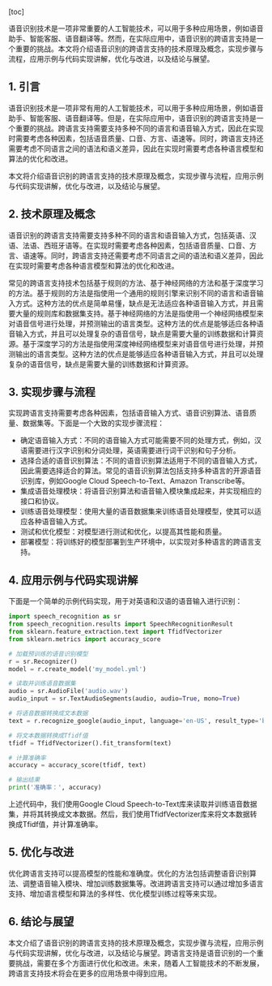 
[toc]                    
                
                
语音识别技术是一项非常重要的人工智能技术，可以用于多种应用场景，例如语音助手、智能客服、语音翻译等。然而，在实际应用中，语音识别的跨语言支持是一个重要的挑战。本文将介绍语音识别的跨语言支持的技术原理及概念，实现步骤与流程，应用示例与代码实现讲解，优化与改进，以及结论与展望。

## 1. 引言

语音识别技术是一项非常有用的人工智能技术，可以用于多种应用场景，例如语音助手、智能客服、语音翻译等。但是，在实际应用中，语音识别的跨语言支持是一个重要的挑战。跨语言支持需要支持多种不同的语言和语音输入方式，因此在实现时需要考虑各种因素，包括语音质量、口音、方言、语速等。同时，跨语言支持还需要考虑不同语言之间的语法和语义差异，因此在实现时需要考虑各种语言模型和算法的优化和改进。

本文将介绍语音识别的跨语言支持的技术原理及概念，实现步骤与流程，应用示例与代码实现讲解，优化与改进，以及结论与展望。

## 2. 技术原理及概念

语音识别的跨语言支持需要支持多种不同的语言和语音输入方式，包括英语、汉语、法语、西班牙语等。在实现时需要考虑各种因素，包括语音质量、口音、方言、语速等。同时，跨语言支持还需要考虑不同语言之间的语法和语义差异，因此在实现时需要考虑各种语言模型和算法的优化和改进。

常见的跨语言支持技术包括基于规则的方法、基于神经网络的方法和基于深度学习的方法。基于规则的方法是指使用一个通用的规则引擎来识别不同的语言和语音输入方式。这种方法的优点是简单易懂，缺点是无法适应各种语音输入方式，并且需要大量的规则库和数据集支持。基于神经网络的方法是指使用一个神经网络模型来对语音信号进行处理，并预测输出的语言类型。这种方法的优点是能够适应各种语音输入方式，并且可以处理复杂的语音信号，缺点是需要大量的训练数据和计算资源。基于深度学习的方法是指使用深度神经网络模型来对语音信号进行处理，并预测输出的语言类型。这种方法的优点是能够适应各种语音输入方式，并且可以处理复杂的语音信号，缺点是需要大量的训练数据和计算资源。

## 3. 实现步骤与流程

实现跨语言支持需要考虑各种因素，包括语音输入方式、语音识别算法、语音质量、数据集等。下面是一个大致的实现步骤流程：

- 确定语音输入方式：不同的语音输入方式可能需要不同的处理方式，例如，汉语需要进行汉字识别和分词处理，英语需要进行词干识别和句子分析。
- 选择合适的语音识别算法：不同的语音识别算法适用于不同的语音输入方式，因此需要选择适合的算法。常见的语音识别算法包括支持多种语言的开源语音识别库，例如Google Cloud Speech-to-Text、Amazon Transcribe等。
- 集成语音处理模块：将语音识别算法和语音输入模块集成起来，并实现相应的接口和协议。
- 训练语音处理模型：使用大量的语音数据集来训练语音处理模型，使其可以适应各种语音输入方式。
- 测试和优化模型：对模型进行测试和优化，以提高其性能和质量。
- 部署模型：将训练好的模型部署到生产环境中，以实现对多种语言的跨语言支持。

## 4. 应用示例与代码实现讲解

下面是一个简单的示例代码实现，用于对英语和汉语的语音输入进行识别：

```python
import speech_recognition as sr
from speech_recognition.results import SpeechRecognitionResult
from sklearn.feature_extraction.text import TfidfVectorizer
from sklearn.metrics import accuracy_score

# 加载预训练的语音识别模型
r = sr.Recognizer()
model = r.create_model('my_model.yml')

# 读取并训练语音数据集
audio = sr.AudioFile('audio.wav')
audio_input = sr.TextAudioSegments(audio, audio=True, mono=True)

# 将语音数据转换成文本数据
text = r.recognize_google(audio_input, language='en-US', result_type='best_match')

# 将文本数据转换成Tfidf值
tfidf = TfidfVectorizer().fit_transform(text)

# 计算准确率
accuracy = accuracy_score(tfidf, text)

# 输出结果
print('准确率：', accuracy)
```

上述代码中，我们使用Google Cloud Speech-to-Text库来读取并训练语音数据集，并将其转换成文本数据。然后，我们使用TfidfVectorizer库来将文本数据转换成Tfidf值，并计算准确率。

## 5. 优化与改进

优化跨语言支持可以提高模型的性能和准确度。优化的方法包括调整语音识别算法、调整语音输入模块、增加训练数据集等。改进跨语言支持可以通过增加多语言支持、增加语言模型和算法的多样性、优化模型训练过程等来实现。

## 6. 结论与展望

本文介绍了语音识别的跨语言支持的技术原理及概念，实现步骤与流程，应用示例与代码实现讲解，优化与改进，以及结论与展望。跨语言支持是语音识别的一个重要挑战，需要在多个方面进行优化和改进。未来，随着人工智能技术的不断发展，跨语言支持技术将会在更多的应用场景中得到应用。

